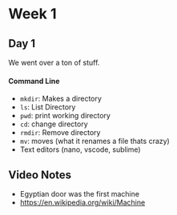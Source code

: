 # Week 1

## Day 1

We went over a ton of stuff.

#### Command Line
- `mkdir`: Makes a directory
- `ls`: List Directory
- `pwd`: print working directory
- `cd`: change directory
- `rmdir`: Remove directory
- `mv`: moves (what it renames a file thats crazy)
- Text editors (nano, vscode, sublime)

## Video Notes
- Egyptian door was the first machine
- https://en.wikipedia.org/wiki/Machine
